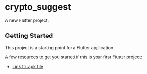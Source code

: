 # crypto_suggest

A new Flutter project.

## Getting Started

This project is a starting point for a Flutter application.

A few resources to get you started if this is your first Flutter project:

- [Link to .apk file](https://drive.google.com/file/d/1YhzDgPpzL3MaJco4NqlMoCOKlJ0RrLAF/view?usp=drivesdk)
